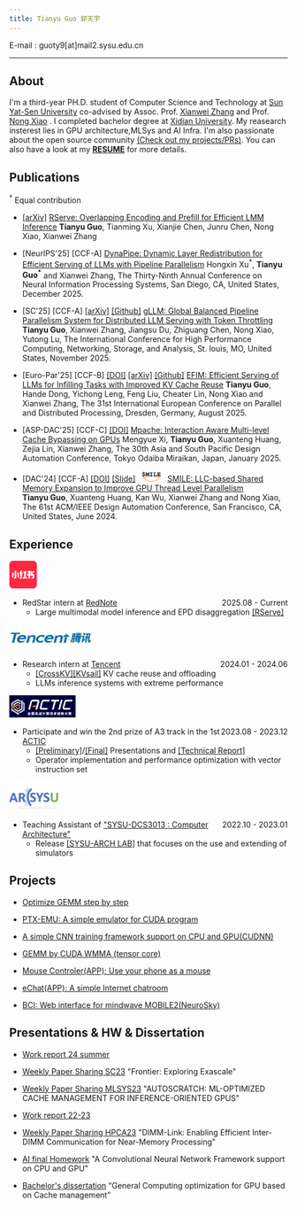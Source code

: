 ```yaml
---
title: Tianyu Guo 郭天宇
---
```




E-mail : guoty9[at]mail2.sysu.edu.cn

---

## About

I'm a third-year PH.D. student of Computer Science and Technology at [Sun Yat-Sen University](https://www.sysu.edu.cn/) co-advised by Assoc. Prof. [Xianwei Zhang](https://xianweiz.github.io/) and Prof. [Nong Xiao](https://cse.sysu.edu.cn/teacher/XiaoNong) . I completed bachelor degree at [Xidian University](https://www.xidian.edu.cn/). My reasearch insterest lies in GPU architecture,MLSys and AI Infra. I'm also passionate about the open source community [(Check out my projects/PRs)](https://github.com/gty111). You can also have a look at my **[RESUME](doc/resume.pdf)** for more details.  


## Publications

<sup>\*</sup> Equal contribution

- [\[arXiv\]](https://arxiv.org/abs/2509.24381)
[RServe: Overlapping Encoding and Prefill for Efficient LMM Inference](https://arxiv.org/pdf/2509.24381)
**Tianyu Guo**, Tianming Xu, Xianjie Chen, Junru Chen, Nong Xiao, Xianwei Zhang

- [NeurIPS'25] [CCF-A] 
[DynaPipe: Dynamic Layer Redistribution for Efficient Serving of LLMs with Pipeline Parallelism]()
Hongxin Xu<sup>\*</sup>, **Tianyu Guo<sup>\*</sup>** and Xianwei Zhang, The Thirty-Ninth Annual Conference on Neural Information Processing Systems, San Diego, CA, United States, December 2025.

- [SC'25] [CCF-A] [\[arXiv\]](https://arxiv.org/abs/2504.14775) [\[Github\]](https://github.com/gty111/gLLM) 
[gLLM: Global Balanced Pipeline Parallelism System for Distributed LLM Serving with Token Throttling](https://arxiv.org/pdf/2504.14775) 
**Tianyu Guo**, Xianwei Zhang, Jiangsu Du, Zhiguang Chen, Nong Xiao, Yutong Lu, The International Conference for High Performance Computing, Networking, Storage, and Analysis, St. louis, MO, United States, November 2025.

- [Euro-Par'25] [CCF-B] [\[DOI\]](https://link.springer.com/chapter/10.1007/978-3-031-99857-7_24) [\[arXiv\]](https://arxiv.org/abs/2505.21889) [\[Github\]](https://github.com/gty111/EFIM)
[EFIM: Efficient Serving of LLMs for Infilling Tasks with Improved KV Cache Reuse](https://arxiv.org/pdf/2505.21889)
**Tianyu Guo**, Hande Dong, Yichong Leng, Feng Liu, Cheater Lin, Nong Xiao and Xianwei Zhang, The 31st International European Conference on Parallel and Distributed Processing, Dresden, Germany, August 2025.

- [ASP-DAC'25] [CCF-C] [\[DOI\]](https://doi.org/10.1145/3658617.3697568) 
[Mpache: Interaction Aware Multi-level Cache Bypassing on GPUs](doc/mpache_aspdac25.pdf) 
Mengyue Xi, **Tianyu Guo**, Xuanteng Huang, Zejia Lin, Xianwei Zhang, The 30th Asia and South Pacific Design Automation Conference, Tokyo Odaiba Miraikan, Japan, January 2025.

- [DAC'24] [CCF-A] [\[DOI\]](https://doi.org/10.1145/3649329.3655906) [\[Slide\]](doc/DAC_slide.pdf) <img src="../img/smile_logo.png" width=50> 
[SMILE: LLC-based Shared Memory Expansion to Improve GPU Thread Level Parallelism](doc/DAC_24_L2.pdf)   
**Tianyu Guo**, Xuanteng Huang, Kan Wu, Xianwei Zhang and Nong Xiao, The 61st ACM/IEEE Design Automation Conference, San Francisco, CA, United States, June 2024.

## Experience

<img src="../img/xiaohongshu.png" width=50> <div style="float: right;">2025.08 - Current</div>

- RedStar intern at [RedNote](https://www.xiaohongshu.com/) 
    - Large multimodal model inference and EPD disaggregation [\[RServe\]](https://arxiv.org/abs/2509.24381)

<img src="../img/Tencent_logo.jpg" width=150> <div style="float: right;">2024.01 - 2024.06</div>

- Research intern at [Tencent](https://www.tencent.com/) 
    - [\[CrossKV\]](doc/CrossKV-pre.pdf)[\[KVsail\]](doc/KVsail.pdf) KV cache reuse and offloading
    - LLMs inference systems with extreme performance

<img src="../img/ACTIC_logo.png" width=120> <div style="float: right;">2023.08 - 2023.12</div>

- Participate and win the 2nd prize of A3 track in the 1st [ACTIC](http://www.ac-innovation.com) 
    - [\[Preliminary\]](doc/ACTIC_preliminary_presentation.pdf)/[\[Final\]](doc/ACTIC_Final_Presentation.pdf) Presentations and [\[Technical Report\]](doc/ACTIC_tech_report.pdf)
    - Operator implementation and performance optimization with vector instruction set

<img src="../img/ARSYSU_logo.png" width=90> <div style="float: right;">2022.10 - 2023.01</div>

- Teaching Assistant of ["SYSU-DCS3013 : Computer Architecture"](https://arcsysu.github.io/teach/dcs3013/f2022.html) 
    - Release [\[SYSU-ARCH LAB\]](https://arcsysu.github.io/SYSU-ARCH) that focuses on the use and extending of simulators

## Projects

- [Optimize GEMM step by step](https://gty111.github.io/2023/06/20/gemm-optimize/)

- [PTX-EMU: A simple emulator for CUDA program](https://github.com/gty111/PTX-EMU)

- [A simple CNN training framework support on CPU and GPU(CUDNN)](https://github.com/gty111/ConvNN)

- [GEMM by CUDA WMMA (tensor core)](https://github.com/gty111/GEMM_WMMA)

- [Mouse Controler(APP): Use your phone as a mouse](https://github.com/gty111/Mouse-Controler)

- [eChat(APP): A simple Internet chatroom](https://github.com/gty111/eChat)

- [BCI: Web interface for mindwave MOBILE2(NeuroSky)](https://github.com/gty111/BCI)

## Presentations & HW & Dissertation

- [Work report 24 summer](doc/work%20report%2024s.pdf)

- [Weekly Paper Sharing SC23](doc/Frontier.pdf) "Frontier: Exploring Exascale"

- [Weekly Paper Sharing MLSYS23](doc/paper-sharing-mlsys23.pdf) "AUTOSCRATCH: ML-OPTIMIZED CACHE MANAGEMENT FOR INFERENCE-ORIENTED GPUS"

- [Work report 22-23](doc/work%20report%2022-23.pdf) 

- [Weekly Paper Sharing HPCA23](doc/paper-sharing-hpca23.pdf) "DIMM-Link: Enabling Efficient Inter-DIMM Communication for Near-Memory Processing"

- [AI final Homework](doc/A%20Convolutional%20Neural%20Network%20Framework%20support%20on%20CPU%20and%20GPU.pdf) "A Convolutional Neural Network Framework support on CPU and GPU"

- [Bachelor's dissertation](doc/Bachelor's%20dissertation.pdf) “General Computing optimization for GPU based on Cache management”


